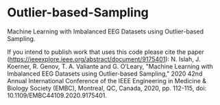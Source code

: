 # Outlier-based-Sampling
Machine Learning with Imbalanced EEG Datasets using Outlier-based Sampling.

If you intend to publish work that uses this code please cite the paper (https://ieeexplore.ieee.org/abstract/document/9175401):
N. Islah, J. Koerner, R. Genov, T. A. Valiante and G. O’Leary, "Machine Learning with Imbalanced EEG Datasets using Outlier-based Sampling," 2020 42nd Annual International Conference of the IEEE Engineering in Medicine & Biology Society (EMBC), Montreal, QC, Canada, 2020, pp. 112-115, doi: 10.1109/EMBC44109.2020.9175401.
